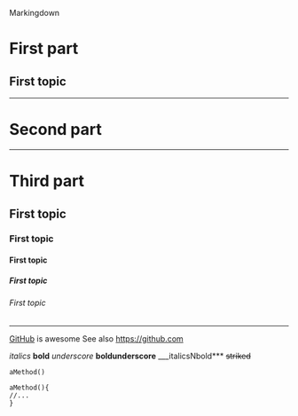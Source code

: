 Markingdown

First part
==========

First topic
-----------

---------------------------------------------------------------

Second part
==========

---------------------------------------------------------------


# Third part
## First topic
### First topic
#### First topic
##### First topic
###### First topic


---------------------------------------------------------------

[GitHub](https://github.com) is awesome
See also <https://github.com>

*italics*
**bold**
_underscore_
__boldunderscore__
___italicsNbold***
~~striked~~

`aMethod()`

    aMethod(){
    //...
    }
    
